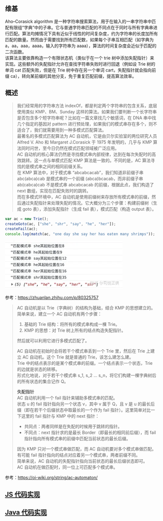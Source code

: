 ## 维基
Aho–Corasick algorithm 是一种字符串搜索算法，用于在输入的一串字符串中匹配有限组“字典”中的子串。它与普通字符串匹配的不同点在于同时与所有字典串进行匹配。算法均摊情况下具有近似于线性的时间复杂度，约为字符串的长度加所有匹配的数量。然而由于需要找到所有匹配数，如果每个子串互相匹配（如字典为 a，aa，aaa，aaaa，输入的字符串为 aaaa），算法的时间复杂度会近似于匹配的二次函数。  
该算法主要依靠构造一个有限状态机（类似于在一个 trie 树中添加失配指针）来实现。这些额外的失配指针允许在查找字符串失败时进行回退（例如设 Trie 树的单词 cat 匹配失败，但是在 Trie 树中存在另一个单词 cart，失配指针就会指向前缀 ca），转向某前缀的其他分支，免于重复匹配前缀，提高算法效率。  
  
## 概述
> 我们经常用的字符串方法 indexOf，都是判定两个字符串的包含关系，底层使用类似 KMP、BM、Sunday 这样的算法。如果我们要判断一个长字符串是否包含多个短字符串呢？比如在一篇文章找几个敏感词，在 DNA 串中找几个指定的基因对 pattern 进行预处理，如果我们的模式串存在多个，则不适合了，我们就需要用到一种多模式匹配算法。  
> 最著名的多模式匹配算法为 AC 自动机，它是由贝尔实验室的两位研究人员 Alfred V. Aho 和 Margaret J.Corasick 于 1975 年发明的，几乎与 KMP 算法同时问世，至今日仍然在模式匹配领域被广泛应用。  
> AC 自动机的核心算法仍然是寻找模式串内部规律，达到在每次失配时的高效跳转。这一点与单模式匹配 KMP 算法是一致的。不同的是，AC 算法寻找的是模式串之间的相同前缀关系。  
> 在 KMP 算法中，对于模式串 “abcabcacab”，我们知道非前缀子串 abc(abca)cab 是模式串的一个前缀 (abca)bcacab，而非前缀子串 ab(cabca)cab 不是模式串 abcabcacab 的前缀，根据此点，我们构造了 next 数组，实现在匹配失败时的跳转。  
> 而在多模式环境中，AC 自动机是使用前缀树来存放所有模式串的前缀，然后通过失配指针来处理失配的情况。它大概分为三个步骤：构建前缀树（生成 goto 表），添加失配指针（生成 fail 表），模式匹配（构造 output 表）。

```javascript
var ac = new Trie();
createGoto(ac, ["she", "shr", "say", "he", "her"]);
createFail(ac);
console.log(match(ac, "one day she say her has eaten many shrimps"));
```  
![](./ac-automaton.webp)  

参考：https://zhuanlan.zhihu.com/p/80325757  
  
> AC 自动机是以 Trie（字典树）的结构为基础，结合 KMP 的思想建立的。  
> 简单来说，建立一个 AC 自动机有两个步骤：  
> 1. 基础的 Trie 结构：将所有的模式串构成一棵 Trie。
> 2. KMP 的思想：对 Trie 树上所有的结点构造失配指针。
> 
> 然后就可以利用它进行多模式匹配了。
>
> AC 自动机在初始时会将若干个模式串丢到一个 Trie 里，然后在 Trie 上建立 AC 自动机。这个 Trie 就是普通的 Trie，该怎么建怎么建。  
> Trie 中的结点表示的是某个模式串的前缀。一个结点表示一个状态，Trie 的边就是状态的转移。  
> 形式化地说，对于若干个模式串 s_1, s_2 ... s_n，将它们构建一棵字典树后的所有状态的集合记作 Q。  
>
> **失配指针**  
> AC 自动机利用一个 fail 指针来辅助多模式串的匹配。  
> 状态 u 的 fail 指针指向另一个状态 v，其中 v 属于 Q，且 v 是 u 的最长后缀（即在若干个后缀状态中取最长的一个作为 fail 指针）。这里简单对比一下这里的 fail 指针与 KMP 中的 next 指针：  
> * 共同点：两者同样是在失配的时候用于跳转的指针。
> * 不同点：next 指针求的是最长 Border（即最长的相同前后缀），而 fail 指针指向所有模式串的前缀中匹配当前状态的最长后缀。
> 
> 因为 KMP 只对一个模式串做匹配，而 AC 自动机要对多个模式串做匹配。有可能 fail 指针指向的结点对应着另一个模式串，两者前缀不同。  
> 简单来说，AC 自动机的失配指针指向当前状态的最长后缀状态即可。  
> AC 自动机在做匹配时，同一位上可匹配多个模式串。

参考：https://oi-wiki.org/string/ac-automaton/  
  
## [JS 代码实现](./ac_automaton.js)
## [Java 代码实现](./AcAutomaton.java)

